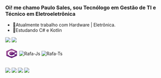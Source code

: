 ### Oi! me chamo Paulo Sales, sou Tecnólogo em Gestão de TI e Técnico em Eletroeletrônica

- 🔭Atualmente trabalho com Hardware | Eletrônica.
- 🌱Estudando C# e Kotlin

<div>
  <img height="48%" src="https://github-readme-stats.vercel.app/api?username=PauloSaless&show_icons=true&theme=dark&include_all_commits=true&count_private=true"/>
  <img height="48%" src="https://github-readme-stats.vercel.app/api/top-langs/?username=PauloSaless&layout=compact&langs_count=16&theme=dark"/>
</div>

<div style="display: inline_block"><br>
  <img align="center" alt="Rafa-Csharp" height="30" width="40" src="https://raw.githubusercontent.com/devicons/devicon/master/icons/csharp/csharp-original.svg">
  <img align="center" alt="Rafa-Js" height="30" width="40" src="https://cdn.jsdelivr.net/gh/devicons/devicon/icons/kotlin/kotlin-plain.svg" />
  <img align="center" alt="Rafa-Ts" height="30" width="40" src="https://cdn.jsdelivr.net/gh/devicons/devicon/icons/mysql/mysql-original.svg" />
</div>

##

<div>
  <a href = "https://instagram.com/sales_paulo" target="_blank"><img src="https://img.shields.io/badge/-Instagram-%23E4405F?style=for-the-badge&logo=instagram&logoColor=white" target="_blank"></a> 
  <a href = "mailto:salespaulo10@gmail.com"><img src="https://img.shields.io/badge/Gmail-D14836?style=for-the-badge&logo=gmail&logoColor=white" target="_blank"></a>
  <a href = "https://www.linkedin.com/in/paulo-sales/" target="_blank"><img src="https://img.shields.io/badge/-LinkedIn-%230077B5?style=for-the-badge&logo=linkedin&logoColor=white" target="_blank"></a>   
  <a href = "https://t.me/PauloSaless" target="_blank"><img src =	"https://img.shields.io/badge/Telegram-2CA5E0?style=for-the-badge&logo=telegram&logoColor=white" target="_blank"></a>
</div>

